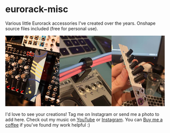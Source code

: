 # eurorack-misc
Various little Eurorack accessories I've created over the years. Onshape source files included (free for personal use).

![img](demo-img.jpg)

I'd love to see your creations! Tag me on Instagram or send me a photo to add here.
Check out my music on [YouTube](https://www.youtube.com/finnglink) or [Instagram](https://www.instagram.com/glnnk.art).
You can [Buy me a coffee](https://www.paypal.com/paypalme/finnglink) if you've found my work helpful :)

